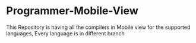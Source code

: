 # Programmer-Mobile-View
This Repository is having all the compilers in Mobile view for the supported languages, Every language is in different branch
